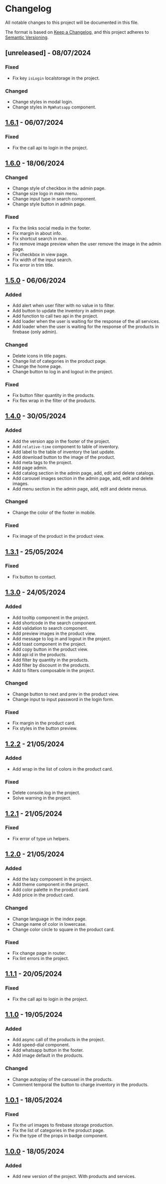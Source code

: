 # Changelog

All notable changes to this project will be documented in this file.

The format is based on [Keep a Changelog](https://keepachangelog.com/en/1.1.0/),
and this project adheres to [Semantic Versioning](https://semver.org/spec/v2.0.0.html).

## [unreleased] - 08/07/2024

### Fixed
- Fix key `isLogin` localstorage in the project.

### Changed
- Change styles in modal login.
- Change styles in `MpWhatsapp` component.

## [1.6.1] - 06/07/2024

### Fixed
- Fix the call api to login in the project.

## [1.6.0] - 18/06/2024

### Changed
- Change style of checkbox in the admin page.
- Change size logo in main menu.
- Change input type in search component.
- Change style button in admin page.

### Fixed
- Fix the links social media in the footer.
- Fix margin in about info.
- Fix shortcut search in mac.
- Fix remove image preview when the user remove the image in the admin page.
- Fix checkbox in view page.
- Fix width of the input search.
- Fix error in trim title.

## [1.5.0] - 06/06/2024

### Added
- Add alert when user filter with no value in to filter.
- Add button to update the inventory in admin page.
- Add function to call two api in the project.
- Add loader when the user is waiting for the response of the all services.
- Add loader when the user is waiting for the response of the products in firebase (only admin).

### Changed
- Delete icons in title pages.
- Change list of categories in the product page.
- Change the home page.
- Change button to log in and logout in the project.

### Fixed
- Fix button filter quantity in the products.
- Fix flex wrap in the filter of the products.

## [1.4.0] - 30/05/2024

### Added
- Add the version app in the footer of the project.
- Add `relative-time` component to table of inventory.
- Add label to the table of inventory the last update.
- Add download button to the image of the product.
- Add meta tags to the project.
- Add page admin.
- Add catalog section in the admin page, add, edit and delete catalogs.
- Add carousel images section in the admin page, add, edit and delete images.
- Add menu section in the admin page, add, edit and delete menus.

### Changed
- Change the color of the footer in mobile.

### Fixed
- Fix image of the product in the product view.

## [1.3.1] - 25/05/2024

### Fixed
- Fix button to contact.

## [1.3.0] - 24/05/2024

### Added
- Add tooltip component in the project.
- Add shortcode in the search component.
- Add validation to search component.
- Add preview images in the product view.
- Add message to log in and logout in the project.
- Add toast component in the project.
- Add copy button in the product view.
- Add api id in the products.
- Add filter by quantity in the products.
- Add filter by discount in the products.
- Add to filters composable in the project.

### Changed
- Change button to next and prev in the product view.
- Change input to input password in the login form.

### Fixed
- Fix margin in the product card.
- Fix styles in the button preview.

## [1.2.2] - 21/05/2024

### Added
- Add wrap in the list of colors in the product card.

### Fixed
- Delete console.log in the project.
- Solve warning in the project.

## [1.2.1] - 21/05/2024

### Fixed
- Fix error of type un helpers.

## [1.2.0] - 21/05/2024

### Added
- Add the lazy component in the project.
- Add theme component in the project.
- Add color palette in the product card.
- Add price in the product card.

### Changed
- Change language in the index page.
- Change name of color in lowercase.
- Change color circle to square in the product card.

### Fixed
- Fix change page in router.
- Fix lint errors in the project.

## [1.1.1] - 20/05/2024

### Fixed
- Fix the call api to login in the project.

## [1.1.0] - 19/05/2024

### Added
- Add async call of the products in the project.
- Add speed-dial component.
- Add whatsapp button in the footer.
- Add image default in the products.

### Changed
- Change autoplay of the carousel in the products.
- Comment temporal the button to charge inventory in the products.

## [1.0.1] - 18/05/2024

### Fixed
- Fix the url images to firebase storage production.
- Fix the list of categories in the product page.
- Fix the type of the props in badge component.

## [1.0.0] - 18/05/2024

### Added

- Add new version of the project. With products and services.

[1.6.1]: https://github.com/CristhianDaza/megaprom/pull/16
[1.6.0]: https://github.com/CristhianDaza/megaprom/pull/15
[1.5.0]: https://github.com/CristhianDaza/megaprom/pull/14
[1.4.0]: https://github.com/CristhianDaza/megaprom/pull/13
[1.3.1]: https://github.com/CristhianDaza/megaprom/pull/9
[1.3.0]: https://github.com/CristhianDaza/megaprom/pull/8
[1.2.2]: https://github.com/CristhianDaza/megaprom/pull/7
[1.2.1]: https://github.com/CristhianDaza/megaprom/pull/6
[1.2.0]: https://github.com/CristhianDaza/megaprom/pull/5
[1.1.1]: https://github.com/CristhianDaza/megaprom/pull/4
[1.1.0]: https://github.com/CristhianDaza/megaprom/pull/3
[1.0.1]: https://github.com/CristhianDaza/megaprom/pull/2
[1.0.0]: https://github.com/CristhianDaza/megaprom/pull/1


